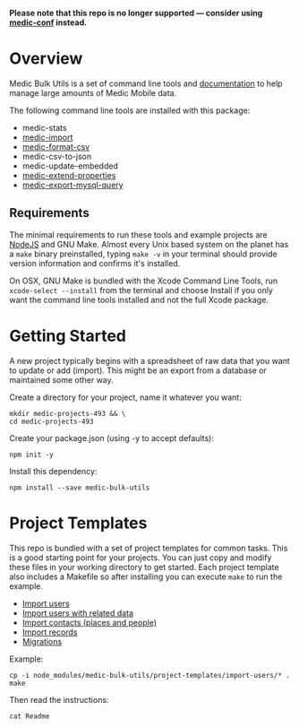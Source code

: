 **Please note that this repo is no longer supported — consider using [medic-conf](https://github.com/medic/medic-conf) instead.**

# Overview

Medic Bulk Utils is a set of command line tools and [documentation](./docs/) to
help manage large amounts of Medic Mobile data.

The following command line tools are installed with this package:

 - medic-stats
 - [medic-import](docs/import.md)
 - [medic-format-csv](docs/format-csv.md)
 - medic-csv-to-json
 - medic-update-embedded
 - [medic-extend-properties](docs/extend-properties.md)
 - [medic-export-mysql-query](docs/export-mysql-query.md)

## Requirements 

The minimal requirements to run these tools and example projects are
[NodeJS](https://nodejs.org) and GNU Make.  Almost every Unix based system on
the planet has a `make` binary preinstalled, typing `make -v` in your terminal
should provide version information and confirms it's installed.

On OSX, GNU Make is bundled with the Xcode Command Line Tools, run
`xcode-select --install` from the terminal and choose Install if you only want
the command line tools installed and not the full Xcode package. 

# Getting Started

A new project typically begins with a spreadsheet of raw data that you want to
update or add (import).  This might be an export from a database or maintained
some other way.

Create a directory for your project, name it whatever you want:

```
mkdir medic-projects-493 && \
cd medic-projects-493
```

Create your package.json (using -y to accept defaults):

```
npm init -y
```

Install this dependency:

```
npm install --save medic-bulk-utils
```

# Project Templates

This repo is bundled with a set of project templates for common tasks.  This is
a good starting point for your projects.  You can just copy and modify these
files in your working directory to get started.  Each project template also
includes a Makefile so after installing you can execute `make` to run the
example.

  - [Import users](project-templates/import-users)
  - [Import users with related data](project-templates/import-users-w-supervisors)
  - [Import contacts (places and people)](project-templates/import-contacts)
  - [Import records](project-templates/import-records)
  - [Migrations](project-templates/migrations)

Example:

```
cp -i node_modules/medic-bulk-utils/project-templates/import-users/* .
make
```

Then read the instructions:

```
cat Readme
```


